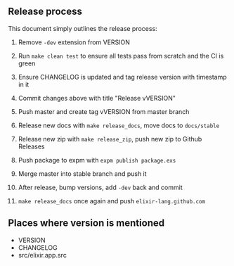 ## Release process

This document simply outlines the release process:

1) Remove `-dev` extension from VERSION

2) Run `make clean test` to ensure all tests pass from scratch and the CI is green

3) Ensure CHANGELOG is updated and tag release version with timestamp in it

4) Commit changes above with title "Release vVERSION"

5) Push master and create tag vVERSION from master branch

6) Release new docs with `make release_docs`, move docs to `docs/stable`

7) Release new zip with `make release_zip`, push new zip to Github Releases

8) Push package to expm with `expm publish package.exs`

9) Merge master into stable branch and push it

10) After release, bump versions, add `-dev` back and commit

11) `make release_docs` once again and push `elixir-lang.github.com`

## Places where version is mentioned

* VERSION
* CHANGELOG
* src/elixir.app.src
